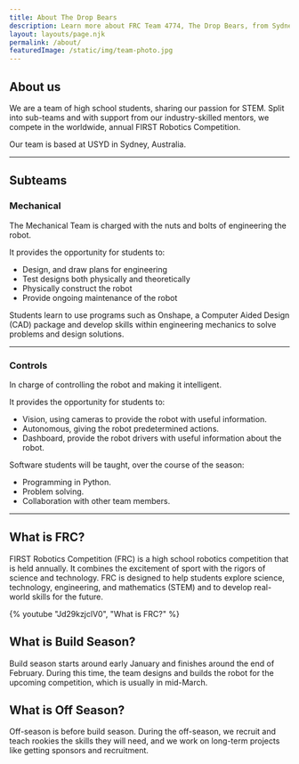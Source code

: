 ```yaml
---
title: About The Drop Bears
description: Learn more about FRC Team 4774, The Drop Bears, from Sydney, Australia
layout: layouts/page.njk
permalink: /about/
featuredImage: /static/img/team-photo.jpg
---
```


## About us

We are a team of high school students, sharing our passion for STEM. Split into sub-teams and with support from our industry-skilled mentors, we compete in the worldwide, annual FIRST Robotics Competition.

Our team is based at USYD in Sydney, Australia.

---

## Subteams

### Mechanical

The Mechanical Team is charged with the nuts and bolts of engineering the robot.

It provides the opportunity for students to:

- Design, and draw plans for engineering
- Test designs both physically and theoretically
- Physically construct the robot
- Provide ongoing maintenance of the robot

Students learn to use programs such as Onshape, a Computer Aided Design (CAD) package and develop skills within engineering mechanics to solve problems and design solutions.

---

### Controls

In charge of controlling the robot and making it intelligent.

It provides the opportunity for students to:

- Vision, using cameras to provide the robot with useful information.
- Autonomous, giving the robot predetermined actions.
- Dashboard, provide the robot drivers with useful information about the robot.

Software students will be taught, over the course of the season:

- Programming in Python.
- Problem solving.
- Collaboration with other team members.

---

## What is FRC?

FIRST Robotics Competition (FRC) is a high school robotics competition that is held annually. It combines the excitement of sport with the rigors of science and technology. FRC is designed to help students explore science, technology, engineering, and mathematics (STEM) and to develop real-world skills for the future.

{% youtube "Jd29kzjclV0", "What is FRC?" %}

## What is Build Season?

Build season starts around early January and finishes around the end of February. During this time, the team designs and builds the robot for the upcoming competition, which is usually in mid-March.

## What is Off Season?

Off-season is before build season. During the off-season, we recruit and teach rookies the skills they will need, and we work on long-term projects like getting sponsors and recruitment.
